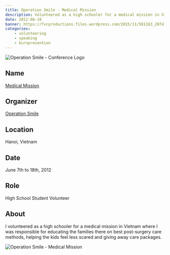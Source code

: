 ```yaml
---
title: Operation Smile - Medical Mission
description: Volunteered as a high schooler for a medical mission in Vietnam through Operation Smile.
date: 2012-06-18
banner: https://fvcproductions.files.wordpress.com/2015/11/581163_207413282713894_160438369_n.jpg
categories:
    - volunteering
    - speaking
    - burnprevention
---
```


![Operation Smile - Conference Logo](https://fvcproductions.files.wordpress.com/2015/11/conferencelogos-002-copy.png)

## Name

<a title="Medical Mission" href="https://operationsmilevietnam2012.blogspot.com/" target="_blank" rel="noopener">Medical Mission</a>

## Organizer

[Operation Smile](https://studentprograms.operationsmile.org/events/mission-training-workshop/)

## Location

Hanoi, Vietnam

## Date

June 7th to 18th, 2012

## Role

High School Student Volunteer

## About

I volunteered as a high schooler for a medical mission in Vietnam where I was responsible for educating the families there on best post-surgery care methods, helping the kids feel less scared and giving away care packages.

![Operation Smile - Medical Mission](https://fvcproductions.files.wordpress.com/2015/11/581163_207413282713894_160438369_n.jpg)
